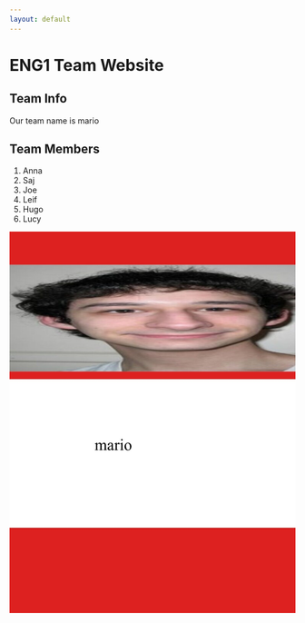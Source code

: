 ```yaml
---
layout: default
---
```


# ENG1 Team Website

## Team Info
Our team name is mario

## Team Members
1. Anna 
2. Saj
3. Joe
4. Leif
5. Hugo
6. Lucy

![mario](mario.jpg)
